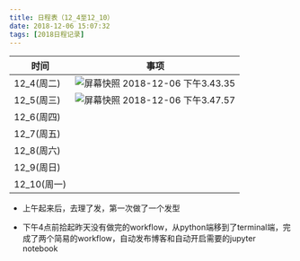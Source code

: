 ```yaml
---
title: 日程表（12_4至12_10）
date: 2018-12-06 15:07:32
tags: [2018日程记录]
---
```


| 时间        | 事项                                                         |
| ----------- | ------------------------------------------------------------ |
| 12_4(周二)  | ![屏幕快照 2018-12-06 下午3.43.35](https://ws2.sinaimg.cn/large/006tNbRwly1fxx2k1gsc7j314k06caev.jpg) |
| 12_5(周三)  | ![屏幕快照 2018-12-06 下午3.47.57](https://ws1.sinaimg.cn/large/006tNbRwly1fxx2oledbpj31a208i0yv.jpg) |
| 12_6(周四)  |                                                              |
| 12_7(周五)  |                                                              |
| 12_8(周六)  |                                                              |
| 12_9(周日)  |                                                              |
| 12_10(周一) |                                                              |



- 上午起来后，去理了发，第一次做了一个发型

- 下午4点前拾起昨天没有做完的workflow，从python端移到了terminal端，完成了两个简易的workflow，自动发布博客和自动开启需要的jupyter notebook
